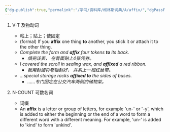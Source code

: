 ```yaml
---
{"dg-publish":true,"permalink":"/学习/资料库/柯林斯词典/A/affix/","dgPassFrontmatter":true}
---
```


1. V-T 及物动词
	- 粘上；贴上；使固定
	- (formal) If you **affix** one thing **to** another, you stick it or attach it to the other thing.
	- *Complete the form and **affix** four tokens **to** its back.*
		- *填完该表， 在背面贴上4张凭券。*
	- *I covered the scroll in sealing wax, and **affixed** a red ribbon.*
		- *我用封蜡将卷轴封好， 并系上一根红丝带。*
	- *...special storage racks **affixed to** the sides of buses.*
		- *……专门固定在公交汽车两侧的储物架。*

2. N-COUNT 可数名词
	- 词缀
	- An **affix** is a letter or group of letters, for example 'un-' or '-y', which is added to either the beginning or the end of a word to form a different word with a different meaning. For example, 'un-' is added to 'kind' to form 'unkind'.